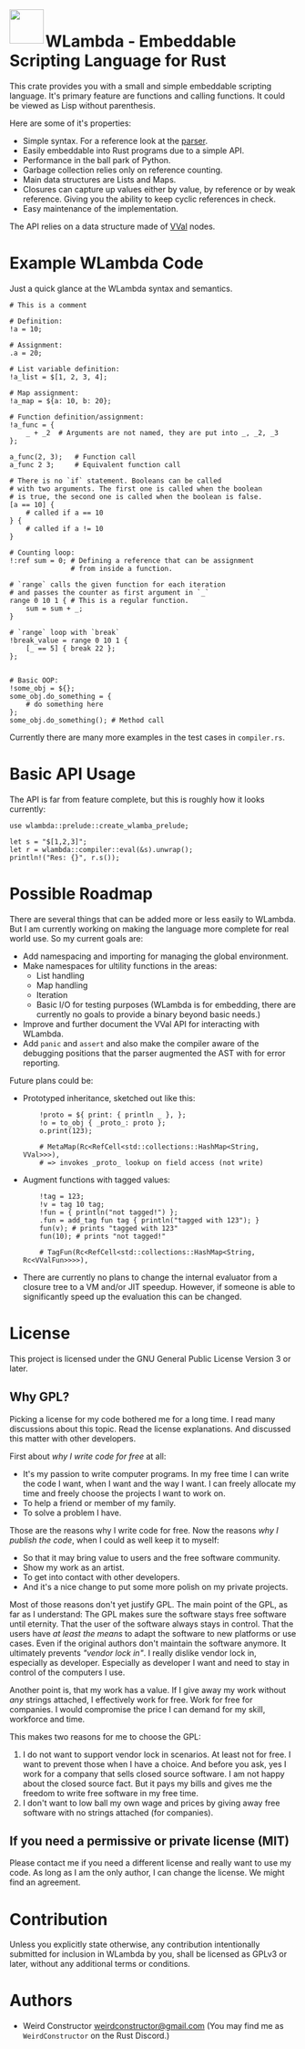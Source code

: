 <img align="left" width="60" height="60" src="http://m8geil.de/data/git/wlambda/res/wlambda_logo_60.png">

WLambda - Embeddable Scripting Language for Rust
================================================

This crate provides you with a small and simple embeddable
scripting language. It's primary feature are functions and calling
functions. It could be viewed as Lisp without parenthesis.

Here are some of it's properties:

- Simple syntax. For a reference look at the [parser](https://docs.rs/wlambda/newest/wlambda/parser/index.html).
- Easily embeddable into Rust programs due to a simple API.
- Performance in the ball park of Python.
- Garbage collection relies only on reference counting.
- Main data structures are Lists and Maps.
- Closures can capture up values either by value, by reference
  or by weak reference. Giving you the ability to keep cyclic
  references in check.
- Easy maintenance of the implementation.

The API relies on a data structure made of [VVal](https://docs.rs/wlambda/newest/wlambda/vval/index.html) nodes.

# Example WLambda Code

Just a quick glance at the WLambda syntax and semantics.

```wlambda
# This is a comment

# Definition:
!a = 10;

# Assignment:
.a = 20;

# List variable definition:
!a_list = $[1, 2, 3, 4];

# Map assignment:
!a_map = ${a: 10, b: 20};

# Function definition/assignment:
!a_func = {
    _ + _2  # Arguments are not named, they are put into _, _2, _3
};

a_func(2, 3);   # Function call
a_func 2 3;     # Equivalent function call

# There is no `if` statement. Booleans can be called
# with two arguments. The first one is called when the boolean
# is true, the second one is called when the boolean is false.
[a == 10] {
    # called if a == 10
} {
    # called if a != 10
}

# Counting loop:
!:ref sum = 0; # Defining a reference that can be assignment
               # from inside a function.

# `range` calls the given function for each iteration
# and passes the counter as first argument in `_`
range 0 10 1 { # This is a regular function.
    sum = sum + _;
}

# `range` loop with `break`
!break_value = range 0 10 1 {
    [_ == 5] { break 22 };
};


# Basic OOP:
!some_obj = ${};
some_obj.do_something = {
    # do something here
};
some_obj.do_something(); # Method call
```

Currently there are many more examples in the test cases in `compiler.rs`.

# Basic API Usage

The API is far from feature complete, but this is roughly
how it looks currently:

```
use wlambda::prelude::create_wlamba_prelude;

let s = "$[1,2,3]";
let r = wlambda::compiler::eval(&s).unwrap();
println!("Res: {}", r.s());
```

# Possible Roadmap

There are several things that can be added more or less easily to
WLambda. But I am currently working on making the language more
complete for real world use. So my current goals are:

- Add namespacing and importing for managing the global environment.
- Make namespaces for ultility functions in the areas:
    - List handling
    - Map handling
    - Iteration
    - Basic I/O for testing purposes
      (WLambda is for embedding, there are currently no goals
       to provide a binary beyond basic needs.)
- Improve and further document the VVal API for interacting with WLambda.
- Add `panic` and `assert` and also make the compiler aware of
  the debugging positions that the parser augmented the AST with for
  error reporting.

Future plans could be:

- Prototyped inheritance, sketched out like this:

    ```wlambda
        !proto = ${ print: { println _ }, };
        !o = to_obj { _proto_: proto };
        o.print(123);

        # MetaMap(Rc<RefCell<std::collections::HashMap<String, VVal>>>),
        # => invokes _proto_ lookup on field access (not write)
    ```

- Augment functions with tagged values:

    ```wlambda
        !tag = 123;
        !v = tag 10 tag;
        !fun = { println("not tagged!") };
        .fun = add_tag fun tag { println("tagged with 123"); }
        fun(v); # prints "tagged with 123"
        fun(10); # prints "not tagged!"

        # TagFun(Rc<RefCell<std::collections::HashMap<String, Rc<VValFun>>>>),
    ```

- There are currently no plans to change the internal evaluator
from a closure tree to a VM and/or JIT speedup.
However, if someone is able to significantly speed up the
evaluation this can be changed.

# License

This project is licensed under the GNU General Public License Version 3 or
later.

## Why GPL?

Picking a license for my code bothered me for a long time. I read many
discussions about this topic. Read the license explanations. And discussed
this matter with other developers.

First about _why I write code for free_ at all:

- It's my passion to write computer programs. In my free time I can
write the code I want, when I want and the way I want. I can freely
allocate my time and freely choose the projects I want to work on.
- To help a friend or member of my family.
- To solve a problem I have.

Those are the reasons why I write code for free. Now the reasons
_why I publish the code_, when I could as well keep it to myself:

- So that it may bring value to users and the free software community.
- Show my work as an artist.
- To get into contact with other developers.
- And it's a nice change to put some more polish on my private projects.

Most of those reasons don't yet justify GPL. The main point of the GPL, as far
as I understand: The GPL makes sure the software stays free software until
eternity. That the user of the software always stays in control. That the users
have _at least the means_ to adapt the software to new platforms or use cases.
Even if the original authors don't maintain the software anymore.
It ultimately prevents _"vendor lock in"_. I really dislike vendor lock in,
especially as developer. Especially as developer I want and need to stay
in control of the computers I use.

Another point is, that my work has a value. If I give away my work without
_any_ strings attached, I effectively work for free. Work for free for
companies. I would compromise the price I can demand for my skill, workforce
and time.

This makes two reasons for me to choose the GPL:

1. I do not want to support vendor lock in scenarios. At least not for free.
   I want to prevent those when I have a choice.
   And before you ask, yes I work for a company that sells closed source
   software. I am not happy about the closed source fact.
   But it pays my bills and gives me the freedom to write free software
   in my free time.
2. I don't want to low ball my own wage and prices by giving away free software
   with no strings attached (for companies).

## If you need a permissive or private license (MIT)

Please contact me if you need a different license and really want to use
my code. As long as I am the only author, I can change the license.
We might find an agreement.

# Contribution

Unless you explicitly state otherwise, any contribution intentionally submitted
for inclusion in WLambda by you, shall be licensed as GPLv3 or later,
without any additional terms or conditions.

# Authors

* Weird Constructor <weirdconstructor@gmail.com>
  (You may find me as `WeirdConstructor` on the Rust Discord.)
